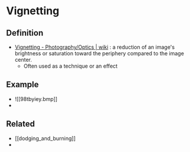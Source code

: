# Vignetting

## Definition
- [Vignetting - Photography/Optics | wiki](https://en.wikipedia.org/wiki/Vignetting) : a reduction of an image's brightness or saturation toward the periphery compared to the image center.
	- Often used as a technique or an effect

## Example
- ![[98tbyiey.bmp]]
- 

## Related
- [[dodging_and_burning]]
- 